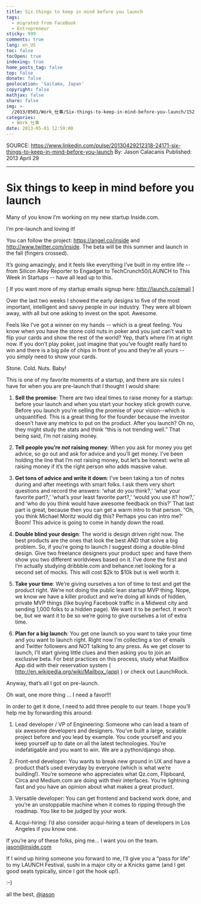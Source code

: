 ```yaml
---
title: Six things to keep in mind before you launch
tags:
  - migrated from FaceBook
  - Entrepreneur
sticky: 999
comments: true
lang: en_US
toc: false
tocOpen: true
indexing: true
home_posts_tag: false
top: false
donate: false
geolocation: 'Saitama, Japan'
copyright: false
mathjax: false
share: false
img: >-
  /2013/0501/Work_仕事/Six-things-to-keep-in-mind-before-you-launch/1520217277898.jpeg
categories:
  - Work_仕事
date: 2013-05-01 12:59:00
---
```

 SOURCE: https://www.linkedin.com/pulse/20130429212318-24171-six-things-to-keep-in-mind-before-you-launch
 By: Jason Calacanis
 Published: 2013 April 29

 ---

# Six things to keep in mind before you launch
 
Many of you know I’m working on my new startup Inside.com.

I’m pre-launch and loving it!

You can follow the project: https://angel.co/inside and http://www.twitter.com/inside. The beta will be this summer and launch in the fall (fingers crossed).

It’s going amazingly, and it feels like everything I’ve built in my entire life -- from Silicon Alley Reporter to Engadget to TechCrunch50/LAUNCH to This Week in Startups -- have all lead up to this.

[ If you want more of my startup emails signup here: http://launch.co/email ]

Over the last two weeks I showed the early designs to five of the most important, intelligent and savvy people in our industry. They were all blown away, with all but one asking to invest on the spot. Awesome.

Feels like I’ve got a winner on my hands -- which is a great feeling. You know when you have the stone cold nuts in poker and you just can’t wait to flip your cards and show the rest of the world? Yep, that’s where I’m at right now. If you don’t play poker, just imagine that you’ve fought really hard to win and there is a big pile of chips in front of you and they’re all yours -- you simply need to show your cards.

Stone. Cold. Nuts. Baby!

This is one of my favorite moments of a startup, and there are six rules I have for when you are pre-launch that I thought I would share:

1. **Sell the promise**: There are two ideal times to raise money for a startup: before your launch and when you start your hockey stick growth curve. Before you launch you’re selling the promise of your vision--which is unquantified. This is a great thing for the founder because the investor doesn’t have any metrics to put on the product. After you launch? Oh no, they might study the stats and think “this is not trending well.” That being said, I’m not raising money.

2. **Tell people you’re *not* raising money**: When you ask for money you get advice, so go out and ask for advice and you’ll get money. I’ve been holding the line that I’m not raising money, but let’s be honest: we’re all raising money if it’s the right person who adds massive value.

3. **Get tons of advice and write it down**: I’ve been taking a ton of notes during and after meetings with smart folks. I ask them very short questions and record the answers: ‘what do you think?,’ ‘what your favorite part?,’ ‘what’s your least favorite part?,’ ‘would you use it? how?,’ and ‘who do you think would have awesome feedback on this?’ That last part is great, because then you can get a warm intro to that person. “Oh, you think Michael Moritz would dig this? Perhaps you can intro me?’ Boom! This advice is going to come in handy down the road.

4. **Double blind your design**: The world is design driven right now. The best products are the ones that look the best AND that solve a big problem. So, if you’re going to launch I suggest doing a double-blind design. Give two freelance designers your product spec and have them show you two different worldviews based on it. I’ve done the first and I’m actually studying dribbble.com and behance.net looking for a second set of mocks. This will cost $2k to $10k but is well worth it.

5. **Take your time**: We’re giving ourselves a ton of time to test and get the product right. We’re not doing the public lean startup MVP thing. Nope, we know we have a killer product and we’re doing all kinds of hidden, private MVP things (like buying Facebook traffic in a Midwest city and sending 1,000 folks to a hidden page). We want it to be perfect. It won’t be, but we want it to be so we’re going to give ourselves a lot of extra time.

6. **Plan for a big launch**: You get one launch so you want to take your time and you want to launch right. Right now I'm collecting a ton of emails and Twitter followers and NOT talking to any press. As we get closer to launch, I’ll start giving little clues and then asking you to join an exclusive beta. For best practices on this process, study what MailBox App did with their reservation system ( http://en.wikipedia.org/wiki/Mailbox_(app) ) or check out LaunchRock.

Anyway, that’s all I got on pre-launch.

Oh wait, one more thing ... I need a favor!!!

In order to get it done, I need to add three people to our team. I hope you’ll help me by forwarding this around:

1. Lead developer / VP of Engineering: Someone who can lead a team of six awesome developers and designers. You’ve built a large, scalable project before and you lead by example. You code yourself and you keep yourself up to date on all the latest technologies. You’re indefatigable and you want to win. We are a python/django shop.

2. Front-end developer: You wants to break new ground in UX and have a product that’s used everyday by everyone (which is what we’re building!). You’re someone who appreciates what Qz.com, Flipboard, Circa and Medium.com are doing with their interfaces. You’re lightning fast and you have an opinion about what makes a great product.

3. Versatile developer: You can get frontend and backend work done, and you’re an unstoppable machine when it comes to ripping through the roadmap. You like to be judged by your work.

4. Acqui-hiring: I’d also consider acqui-hiring a team of developers in Los Angeles if you know one.

If you’re any of these folks, ping me... I want you on the team. jason@inside.com

If I wind up hiring someone you forward to me, I’ll give you a “pass for life” to my LAUNCH Festival, sushi in a major city or a Knicks game (and I get good seats typically, since I got the hook up!).

:-)

all the best, [@jason](http://www.twitter.com/jason)
